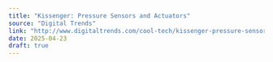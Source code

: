 ```yaml
---
title: "Kissenger: Pressure Sensors and Actuators"
source: "Digital Trends"
link: "http://www.digitaltrends.com/cool-tech/kissenger-pressure-sensors-actuators/"
date: 2025-04-23
draft: true
---
```

